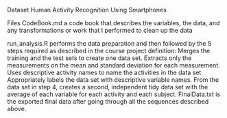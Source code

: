 Dataset
Human Activity Recognition Using Smartphones

Files
CodeBook.md a code book that describes the variables, the data, and any transformations or work that I performed to clean up the data

run_analysis.R
performs the data preparation and then followed by the 5 steps required as described in the course project definition:
        Merges the training and the test sets to create one data set.
        Extracts only the measurements on the mean and standard deviation for each measurement.
        Uses descriptive activity names to name the activities in the data set
        Appropriately labels the data set with descriptive variable names.
        From the data set in step 4, creates a second, independent tidy data set with the average of         each variable for each activity and each subject.
        FinalData.txt is the exported final data after going through all the sequences described            above.

